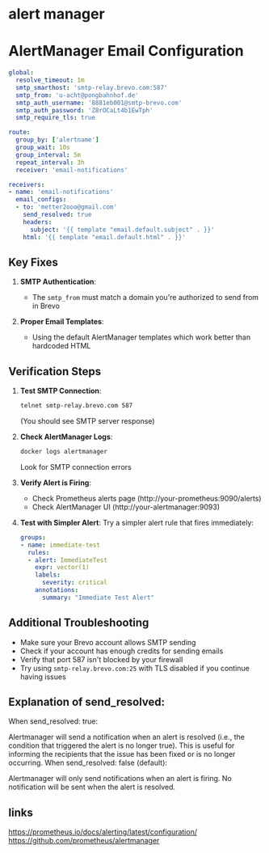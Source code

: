 # alert manager  

# AlertManager Email Configuration 

```yaml
global:
  resolve_timeout: 1m
  smtp_smarthost: 'smtp-relay.brevo.com:587'
  smtp_from: 'u-acht@pongbahnhof.de'  
  smtp_auth_username: '8881eb001@smtp-brevo.com'
  smtp_auth_password: 'Z8rOCaLt4b1EwTph'
  smtp_require_tls: true

route:
  group_by: ['alertname']
  group_wait: 10s
  group_interval: 5m
  repeat_interval: 3h
  receiver: 'email-notifications'

receivers:
- name: 'email-notifications'
  email_configs:
  - to: 'metter2ooo@gmail.com'
    send_resolved: true
    headers:
      subject: '{{ template "email.default.subject" . }}'
    html: '{{ template "email.default.html" . }}'
```

## Key Fixes

1. **SMTP Authentication**:
   - The `smtp_from` must match a domain you're authorized to send from in Brevo

2. **Proper Email Templates**:
   - Using the default AlertManager templates which work better than hardcoded HTML

## Verification Steps

1. **Test SMTP Connection**:
   ```bash
   telnet smtp-relay.brevo.com 587
   ```
   (You should see SMTP server response)

2. **Check AlertManager Logs**:
   ```bash
   docker logs alertmanager
   ```
   Look for SMTP connection errors

3. **Verify Alert is Firing**:
   - Check Prometheus alerts page (http://your-prometheus:9090/alerts)
   - Check AlertManager UI (http://your-alertmanager:9093)

4. **Test with Simpler Alert**:
   Try a simpler alert rule that fires immediately:
   ```yaml
   groups:
   - name: immediate-test
     rules:
     - alert: ImmediateTest
       expr: vector(1)
       labels:
         severity: critical
       annotations:
         summary: "Immediate Test Alert"
   ```

## Additional Troubleshooting

- Make sure your Brevo account allows SMTP sending
- Check if your account has enough credits for sending emails
- Verify that port 587 isn't blocked by your firewall
- Try using `smtp-relay.brevo.com:25` with TLS disabled if you continue having issues


## Explanation of send_resolved:
When send_resolved: true:

Alertmanager will send a notification when an alert is resolved (i.e., the condition that triggered the alert is no longer true).
This is useful for informing the recipients that the issue has been fixed or is no longer occurring.
When send_resolved: false (default):

Alertmanager will only send notifications when an alert is firing.
No notification will be sent when the alert is resolved.


## links  

https://prometheus.io/docs/alerting/latest/configuration/  
https://github.com/prometheus/alertmanager  
